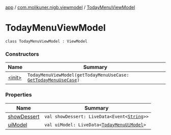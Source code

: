 [app](../../index.md) / [com.molikuner.nigb.viewmodel](../index.md) / [TodayMenuViewModel](./index.md)

# TodayMenuViewModel

`class TodayMenuViewModel : ViewModel`

### Constructors

| Name | Summary |
|---|---|
| [&lt;init&gt;](-init-.md) | `TodayMenuViewModel(getTodayMenuUseCase: `[`GetTodayMenuUseCase`](../../com.molikuner.nigb.domain.usecases/-get-today-menu-use-case/index.md)`)` |

### Properties

| Name | Summary |
|---|---|
| [showDessert](show-dessert.md) | `val showDessert: LiveData<Event<`[`String`](https://kotlinlang.org/api/latest/jvm/stdlib/kotlin/-string/index.html)`>>` |
| [uiModel](ui-model.md) | `val uiModel: LiveData<`[`TodayMenuUiModel`](../-today-menu-ui-model/index.md)`>` |
